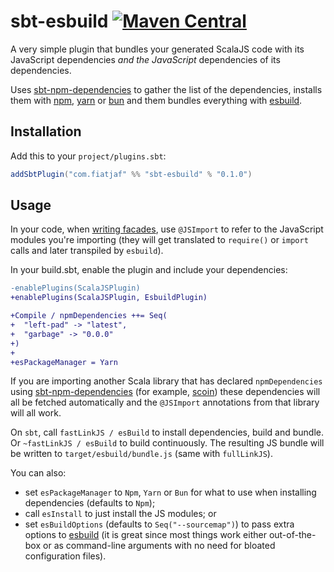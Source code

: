 # sbt-esbuild [![Maven Central](https://maven-badges.herokuapp.com/maven-central/com.fiatjaf/sbt-esbuild_2.12_1.0/badge.svg)](https://repo1.maven.org/maven2/com/fiatjaf/sbt-esbuild_2.12_1.0/)

A very simple plugin that bundles your generated ScalaJS code with its JavaScript dependencies _and the JavaScript_ dependencies of its dependencies.

Uses [sbt-npm-dependencies](https://github.com/davenverse/sbt-npm-dependencies) to gather the list of the dependencies, installs them with [npm](https://www.npmjs.com), [yarn](https://yarnpkg.com) or [bun](https://bun.sh) and them bundles everything with [esbuild](https://esbuild.github.io/).

## Installation

Add this to your `project/plugins.sbt`:

```scala
addSbtPlugin("com.fiatjaf" %% "sbt-esbuild" % "0.1.0")
```

## Usage

In your code, when [writing facades](http://www.scala-js.org/doc/interoperability/facade-types.html), use `@JSImport` to refer to the JavaScript modules you're importing (they will get translated to `require()` or `import` calls and later transpiled by `esbuild`).

In your build.sbt, enable the plugin and include your dependencies:

```diff
-enablePlugins(ScalaJSPlugin)
+enablePlugins(ScalaJSPlugin, EsbuildPlugin)

+Compile / npmDependencies ++= Seq(
+  "left-pad" -> "latest",
+  "garbage" -> "0.0.0"
+)
+
+esPackageManager = Yarn
```

If you are importing another Scala library that has declared `npmDependencies` using [sbt-npm-dependencies](https://github.com/davenverse/sbt-npm-dependencies) (for example, [scoin](https://github.com/fiatjaf/scoin)) these dependencies will all be fetched automatically and the `@JSImport` annotations from that library will all work.

On `sbt`, call `fastLinkJS / esBuild` to install dependencies, build and bundle. Or `~fastLinkJS / esBuild` to build continuously. The resulting JS bundle will be written to `target/esbuild/bundle.js` (same with `fullLinkJS`).

You can also:
  - set `esPackageManager` to `Npm`, `Yarn` or `Bun` for what to use when installing dependencies (defaults to `Npm`);
  - call `esInstall` to just install the JS modules; or
  - set `esBuildOptions` (defaults to `Seq("--sourcemap")`) to pass extra options to [esbuild](https://esbuild.github.io/api/#simple-options) (it is great since most things work either out-of-the-box or as command-line arguments with no need for bloated configuration files).
